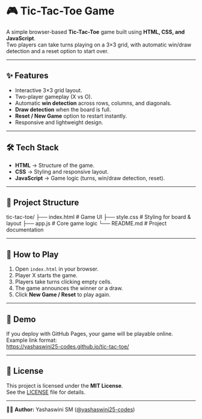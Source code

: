 # 🎮 Tic-Tac-Toe Game

A simple browser-based **Tic-Tac-Toe** game built using **HTML, CSS, and JavaScript**.  
Two players can take turns playing on a 3×3 grid, with automatic win/draw detection and a reset option to start over.  

---

## ✨ Features
- Interactive 3×3 grid layout.  
- Two-player gameplay (X vs O).  
- Automatic **win detection** across rows, columns, and diagonals.  
- **Draw detection** when the board is full.  
- **Reset / New Game** option to restart instantly.  
- Responsive and lightweight design.  

---

## 🛠️ Tech Stack
- **HTML** → Structure of the game.  
- **CSS** → Styling and responsive layout.  
- **JavaScript** → Game logic (turns, win/draw detection, reset).  

---

## 📂 Project Structure
tic-tac-toe/
├── index.html # Game UI
├── style.css # Styling for board & layout
├── app.js # Core game logic
└── README.md # Project documentation


---

## 🚀 How to Play
1. Open `index.html` in your browser.  
2. Player X starts the game.  
3. Players take turns clicking empty cells.  
4. The game announces the winner or a draw.  
5. Click **New Game / Reset** to play again.  

---

## 🧩 Demo
If you deploy with GitHub Pages, your game will be playable online.  
Example link format:  
https://yashaswini25-codes.github.io/tic-tac-toe/


---

## 📜 License
This project is licensed under the **MIT License**.  
See the [LICENSE](./LICENSE) file for details.  

---

👩‍💻 **Author:** Yashaswini SM ([@yashaswini25-codes](https://github.com/yashaswini25-codes))  
